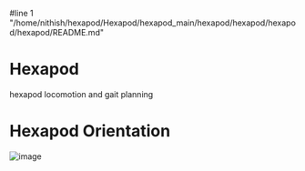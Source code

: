 #line 1 "/home/nithish/hexapod/Hexapod/hexapod_main/hexapod/hexapod/hexapod/hexapod/README.md"
# Hexapod
hexapod locomotion and gait planning
# Hexapod Orientation 
![image](https://github.com/user-attachments/assets/ea267125-af49-42ff-9117-793d5460ba56)


